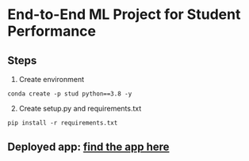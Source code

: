 
# End-to-End ML Project for Student Performance

## Steps

1. Create environment

`conda create -p stud python==3.8 -y`

2. Create setup.py and requirements.txt

`pip install -r requirements.txt`


## Deployed app: [find the app here](http://studperformance-env-1.eba-hj7jm6jt.us-east-1.elasticbeanstalk.com/predictdata)

